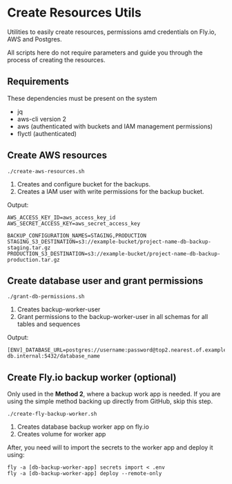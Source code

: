 # Create Resources Utils

Utilities to easily create resources, permissions amd credentials on Fly.io, AWS and Postgres.

All scripts here do not require parameters and guide you through the process of creating the resources.

## Requirements

These dependencies must be present on the system 

- jq
- aws-cli version 2
- aws (authenticated with buckets and IAM management permissions)
- flyctl (authenticated)

## Create AWS resources

`./create-aws-resources.sh`

1. Creates and configure bucket for the backups.
2. Creates a IAM user with write permissions for the backup bucket.

Output:

```
AWS_ACCESS_KEY_ID=aws_access_key_id
AWS_SECRET_ACCESS_KEY=aws_secret_access_key

BACKUP_CONFIGURATION_NAMES=STAGING,PRODUCTION
STAGING_S3_DESTINATION=s3://example-bucket/project-name-db-backup-staging.tar.gz
PRODUCTION_S3_DESTINATION=s3://example-bucket/project-name-db-backup-production.tar.gz
```

## Create database user and grant permissions

`./grant-db-permissions.sh`

1. Creates backup-worker-user
2. Grant permissions to the backup-worker-user in all schemas for all tables and sequences

Output:

```
[ENV]_DATABASE_URL=postgres://username:password@top2.nearest.of.example-db.internal:5432/database_name
```

## Create Fly.io backup worker (optional)

Only used in the **Method 2**, where a backup work app is needed.
If you are using the simple method backing up directly from GitHub, skip this step. 

`./create-fly-backup-worker.sh`

1. Creates database backup worker app on fly.io
2. Creates volume for worker app

After, you need will to import the secrets to the worker app and deploy it using:

```
fly -a [db-backup-worker-app] secrets import < .env
fly -a [db-backup-worker-app] deploy --remote-only
```
